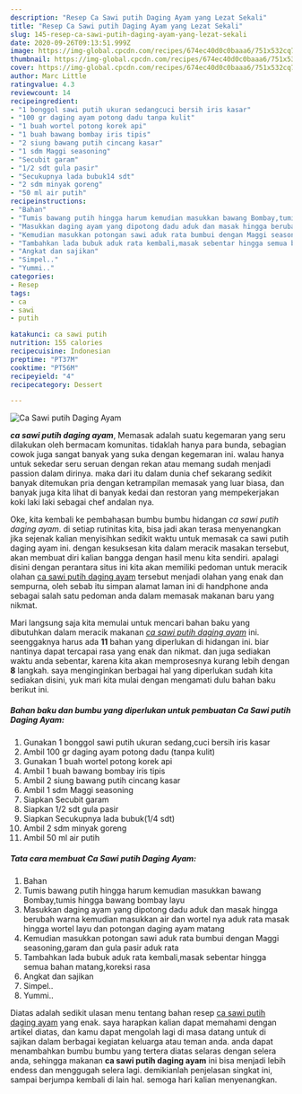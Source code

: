 ```yaml
---
description: "Resep Ca Sawi putih Daging Ayam yang Lezat Sekali"
title: "Resep Ca Sawi putih Daging Ayam yang Lezat Sekali"
slug: 145-resep-ca-sawi-putih-daging-ayam-yang-lezat-sekali
date: 2020-09-26T09:13:51.999Z
image: https://img-global.cpcdn.com/recipes/674ec40d0c0baaa6/751x532cq70/ca-sawi-putih-daging-ayam-foto-resep-utama.jpg
thumbnail: https://img-global.cpcdn.com/recipes/674ec40d0c0baaa6/751x532cq70/ca-sawi-putih-daging-ayam-foto-resep-utama.jpg
cover: https://img-global.cpcdn.com/recipes/674ec40d0c0baaa6/751x532cq70/ca-sawi-putih-daging-ayam-foto-resep-utama.jpg
author: Marc Little
ratingvalue: 4.3
reviewcount: 14
recipeingredient:
- "1 bonggol sawi putih ukuran sedangcuci bersih iris kasar"
- "100 gr daging ayam potong dadu tanpa kulit"
- "1 buah wortel potong korek api"
- "1 buah bawang bombay iris tipis"
- "2 siung bawang putih cincang kasar"
- "1 sdm Maggi seasoning"
- "Secubit garam"
- "1/2 sdt gula pasir"
- "Secukupnya lada bubuk14 sdt"
- "2 sdm minyak goreng"
- "50 ml air putih"
recipeinstructions:
- "Bahan"
- "Tumis bawang putih hingga harum kemudian masukkan bawang Bombay,tumis hingga bawang bombay layu"
- "Masukkan daging ayam yang dipotong dadu aduk dan masak hingga berubah warna kemudian masukkan air dan wortel nya aduk rata masak hingga wortel layu dan potongan daging ayam matang"
- "Kemudian masukkan potongan sawi aduk rata bumbui dengan Maggi seasoning,garam dan gula pasir aduk rata"
- "Tambahkan lada bubuk aduk rata kembali,masak sebentar hingga semua bahan matang,koreksi rasa"
- "Angkat dan sajikan"
- "Simpel.."
- "Yummi.."
categories:
- Resep
tags:
- ca
- sawi
- putih

katakunci: ca sawi putih 
nutrition: 155 calories
recipecuisine: Indonesian
preptime: "PT37M"
cooktime: "PT56M"
recipeyield: "4"
recipecategory: Dessert

---
```



![Ca Sawi putih Daging Ayam](https://img-global.cpcdn.com/recipes/674ec40d0c0baaa6/751x532cq70/ca-sawi-putih-daging-ayam-foto-resep-utama.jpg)

<b><i>ca sawi putih daging ayam</i></b>, Memasak adalah suatu kegemaran yang seru dilakukan oleh bermacam komunitas. tidaklah hanya para bunda, sebagian cowok juga sangat banyak yang suka dengan kegemaran ini. walau hanya untuk sekedar seru seruan dengan rekan atau memang sudah menjadi passion dalam dirinya. maka dari itu dalam dunia chef sekarang sedikit banyak ditemukan pria dengan ketrampilan memasak yang luar biasa, dan banyak juga kita lihat di banyak kedai dan restoran yang mempekerjakan koki laki laki sebagai chef andalan nya.



Oke, kita kembali ke pembahasan bumbu bumbu hidangan <i>ca sawi putih daging ayam</i>. di setiap rutinitas kita, bisa jadi akan terasa menyenangkan jika sejenak kalian menyisihkan sedikit waktu untuk memasak ca sawi putih daging ayam ini. dengan kesuksesan kita dalam meracik masakan tersebut, akan membuat diri kalian bangga dengan hasil menu kita sendiri. apalagi disini dengan perantara situs ini kita akan memiliki pedoman untuk meracik olahan <u>ca sawi putih daging ayam</u> tersebut menjadi olahan yang enak dan sempurna, oleh sebab itu simpan alamat laman ini di handphone anda sebagai salah satu pedoman anda dalam memasak makanan baru yang nikmat.


Mari langsung saja kita memulai untuk mencari bahan baku yang dibutuhkan dalam meracik makanan <u><i>ca sawi putih daging ayam</i></u> ini. seenggaknya harus ada <b>11</b> bahan yang diperlukan di hidangan ini. biar nantinya dapat tercapai rasa yang enak dan nikmat. dan juga sediakan waktu anda sebentar, karena kita akan memprosesnya kurang lebih dengan <b>8</b> langkah. saya menginginkan berbagai hal yang diperlukan sudah kita sediakan disini, yuk mari kita mulai dengan mengamati dulu bahan baku berikut ini.

<!--inarticleads1-->

##### Bahan baku dan bumbu yang diperlukan untuk pembuatan Ca Sawi putih Daging Ayam:

1. Gunakan 1 bonggol sawi putih ukuran sedang,cuci bersih iris kasar
1. Ambil 100 gr daging ayam potong dadu (tanpa kulit)
1. Gunakan 1 buah wortel potong korek api
1. Ambil 1 buah bawang bombay iris tipis
1. Ambil 2 siung bawang putih cincang kasar
1. Ambil 1 sdm Maggi seasoning
1. Siapkan Secubit garam
1. Siapkan 1/2 sdt gula pasir
1. Siapkan Secukupnya lada bubuk(1/4 sdt)
1. Ambil 2 sdm minyak goreng
1. Ambil 50 ml air putih




<!--inarticleads2-->

##### Tata cara membuat Ca Sawi putih Daging Ayam:

1. Bahan
1. Tumis bawang putih hingga harum kemudian masukkan bawang Bombay,tumis hingga bawang bombay layu
1. Masukkan daging ayam yang dipotong dadu aduk dan masak hingga berubah warna kemudian masukkan air dan wortel nya aduk rata masak hingga wortel layu dan potongan daging ayam matang
1. Kemudian masukkan potongan sawi aduk rata bumbui dengan Maggi seasoning,garam dan gula pasir aduk rata
1. Tambahkan lada bubuk aduk rata kembali,masak sebentar hingga semua bahan matang,koreksi rasa
1. Angkat dan sajikan
1. Simpel..
1. Yummi..




Diatas adalah sedikit ulasan menu tentang bahan resep <u>ca sawi putih daging ayam</u> yang enak. saya harapkan kalian dapat memahami dengan artikel diatas, dan kamu dapat mengolah lagi di masa datang untuk di sajikan dalam berbagai kegiatan keluarga atau teman anda. anda dapat menambahkan bumbu bumbu yang tertera diatas selaras dengan selera anda, sehingga makanan <b>ca sawi putih daging ayam</b> ini bisa menjadi lebih endess dan menggugah selera lagi. demikianlah penjelasan singkat ini, sampai berjumpa kembali di lain hal. semoga hari kalian menyenangkan.
